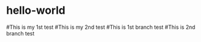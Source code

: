 # hello-world
#This is my 1st test
#This is my 2nd test
#This is 1st branch test
#This is 2nd branch test
